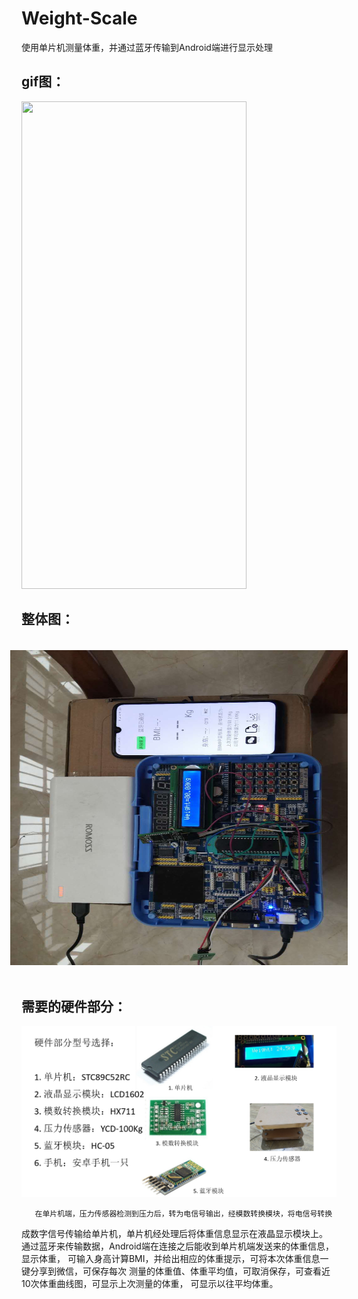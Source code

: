 # Weight-Scale
使用单片机测量体重，并通过蓝牙传输到Android端进行显示处理

gif图：
------

<img src="picture/1.gif"  width="360"  height = "780" />

整体图：
--------

<img src="picture/2.jpg" width="720"  height = "540"  style="transform:rotate(270deg);">

需要的硬件部分：
-----------------

![](picture/3.jpg)




       在单片机端，压力传感器检测到压力后，转为电信号输出，经模数转换模块，将电信号转换
成数字信号传输给单片机，单片机经处理后将体重信息显示在液晶显示模块上。
       通过蓝牙来传输数据，Android端在连接之后能收到单片机端发送来的体重信息，显示体重，
可输入身高计算BMI，并给出相应的体重提示，可将本次体重信息一键分享到微信，可保存每次
测量的体重值、体重平均值，可取消保存，可查看近10次体重曲线图，可显示上次测量的体重，
可显示以往平均体重。

